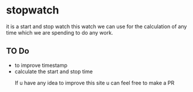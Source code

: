 # stopwatch
it is a start and stop watch
 this watch we can use for the calculation of any time which we are spending to do any work.
 <br>
 <h2>TO Do </h2>
 <ul>
 <li>to improve timestamp</li>
 <li>calculate the start and stop time</li>
 <p> If u have any idea to improve this site u can feel free to make a PR </p>
 
 
